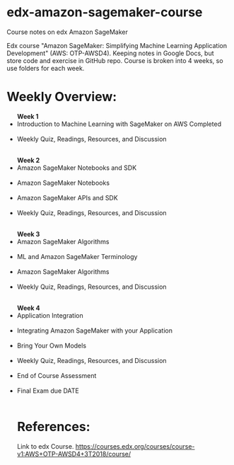 # edx-amazon-sagemaker-course
Course notes on edx Amazon SageMaker<br />

Edx course "Amazon SageMaker: Simplifying Machine Learning Application Development" (AWS: OTP-AWSD4). Keeping notes in Google Docs, but store code and exercise in GitHub repo. Course is broken into 4 weeks, so use folders for each week.
<br />
# Weekly Overview:
<ul><b>Week 1</b><br />
  <li>Introduction to Machine Learning with SageMaker on AWS Completed</li><br />
<li>Weekly Quiz, Readings, Resources, and Discussion</li><br />
</ul>
<ul><b>Week 2</b><br />
<li>Amazon SageMaker Notebooks and SDK</li><br />
<li>Amazon SageMaker Notebooks</li><br />
<li>Amazon SageMaker APIs and SDK</li><br />
<li>Weekly Quiz, Readings, Resources, and Discussion</li><br />
</ul>
<ul><b>Week 3</b><br />
<li>Amazon SageMaker Algorithms</li><br />
<li>ML and Amazon SageMaker Terminology</li><br />
<li>Amazon SageMaker Algorithms</li><br />
<li>Weekly Quiz, Readings, Resources, and Discussion</li><br />
  </ul>
<ul><b>Week 4</b><br />
<li>Application Integration</li><br />
<li>Integrating Amazon SageMaker with your Application</li><br />
<li>Bring Your Own Models</li><br />
<li>Weekly Quiz, Readings, Resources, and Discussion</li><br />
<li>End of Course Assessment</li><br />
<li>Final Exam due DATE</li><br />
  
  # References:<br />
Link to edx Course. https://courses.edx.org/courses/course-v1:AWS+OTP-AWSD4+3T2018/course/
